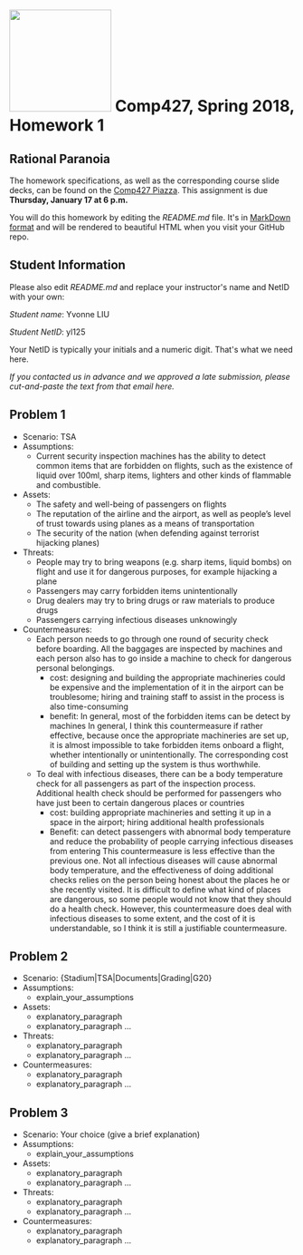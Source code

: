 # <img src="http://www.rice.edu/_images/rice-logo.jpg" width=180> Comp427, Spring 2018, Homework 1
## Rational Paranoia
The homework specifications, as well as the corresponding course slide decks,
can be found on the [Comp427 Piazza](https://piazza.com/class/jqifhp864b37ju).
This assignment is due **Thursday, January 17 at 6 p.m.**

You will do this homework by editing the _README.md_ file. It's in
[MarkDown format](https://guides.github.com/features/mastering-markdown/)
and will be rendered to beautiful HTML when you visit your GitHub repo.

## Student Information
Please also edit _README.md_ and replace your instructor's name and NetID with your own:

_Student name_: Yvonne LIU

_Student NetID_: yl125

Your NetID is typically your initials and a numeric digit. That's
what we need here.

_If you contacted us in advance and we approved a late submission,
please cut-and-paste the text from that email here._

## Problem 1
- Scenario: TSA
- Assumptions:
  - Current security inspection machines has the ability to detect common items that are forbidden on flights, such as the existence of liquid over 100ml, sharp items, lighters and other kinds of flammable and combustible.
- Assets:
  - The safety and well-being of passengers on flights
  - The reputation of the airline and the airport, as well as people’s level of trust towards using planes as a means of transportation
  - The security of the nation (when defending against terrorist hijacking planes)
- Threats:
  - People may try to bring weapons (e.g. sharp items, liquid bombs) on flight and use it for dangerous purposes, for example hijacking a plane 
  - Passengers may carry forbidden items unintentionally
  - Drug dealers may try to bring drugs or raw materials to produce drugs
  - Passengers carrying infectious diseases unknowingly
- Countermeasures:
  - Each person needs to go through one round of security check before boarding. All the baggages are inspected by machines and each person also has to go inside a machine to check for dangerous personal belongings.
    - cost: designing and building the appropriate machineries could be expensive and the implementation of it in the airport can be troublesome; hiring and training staff to assist in the process is also time-consuming
    - benefit: In general, most of the forbidden items can be detect by machines
  In general, I think this countermeasure if rather effective, because once the appropriate machineries are set up, it is almost impossible to take forbidden items onboard a flight, whether intentionally or unintentionally. The corresponding cost of building and setting up the system is thus worthwhile.
  - To deal with infectious diseases, there can be a body temperature check for all passengers as part of the inspection process. Additional health check should be performed for passengers who have just been to certain dangerous places or countries
    - cost: building appropriate machineries and setting it up in a space in the airport; hiring additional health professionals
    - Benefit: can detect passengers with abnormal body temperature and reduce the probability of people carrying infectious diseases from entering
  This countermeasure is less effective than the previous one. Not all infectious diseases will cause abnormal body temperature, and the effectiveness of doing additional checks relies on the person being honest about the places he or she recently visited. It is difficult to define what kind of places are dangerous, so some people would not know that they should do a health check. However, this countermeasure does deal with infectious diseases to some extent, and the cost of it is understandable, so I think it is still a justifiable countermeasure.

## Problem 2
- Scenario: {Stadium|TSA|Documents|Grading|G20}
- Assumptions:
  - explain_your_assumptions
- Assets:
  - explanatory_paragraph
  - explanatory_paragraph ...
- Threats:
  - explanatory_paragraph 
  - explanatory_paragraph ...
- Countermeasures:
  - explanatory_paragraph
  - explanatory_paragraph ...

## Problem 3
- Scenario: Your choice (give a brief explanation)
- Assumptions:
  - explain_your_assumptions
- Assets:
  - explanatory_paragraph
  - explanatory_paragraph ...
- Threats:
  - explanatory_paragraph 
  - explanatory_paragraph ...
- Countermeasures:
  - explanatory_paragraph
  - explanatory_paragraph ...

